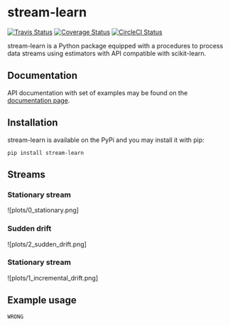 # stream-learn

[![Travis Status](https://travis-ci.org/w4k2/stream-learn.svg?branch=master)](https://travis-ci.org/w4k2/stream-learn)
[![Coverage Status](https://coveralls.io/repos/github/w4k2/stream-learn/badge.svg?branch=master)](https://coveralls.io/github/w4k2/stream-learn?branch=master)
[![CircleCI Status](https://circleci.com/gh/w4k2/stream-learn.svg?style=shield&circle-token=:circle-token)](https://circleci.com/gh/w4k2/stream-learn/tree/master)

stream-learn is a Python package equipped with a procedures to process data streams using estimators with API compatible with scikit-learn.

## Documentation

API documentation with set of examples may be found on the [documentation page](https://w4k2.github.io/stream-learn/).

## Installation

stream-learn is available on the PyPi and you may install it with pip:

```
pip install stream-learn
```

## Streams

### Stationary stream
![plots/0_stationary.png]

### Sudden drift
![plots/2_sudden_drift.png]

### Stationary stream
![plots/1_incremental_drift.png]

## Example usage

```python
WRONG
```

<!--
### About

If you use stream-learn in a scientific publication, we would appreciate citations to the following paper:

```
@article{key:key,
author  = {abc},
title   = {def},
journal = {ghi},
year    = {2018},
volume  = {1},
number  = {1},
pages   = {1-5},
url     = {http://jkl}
}
```
-->
